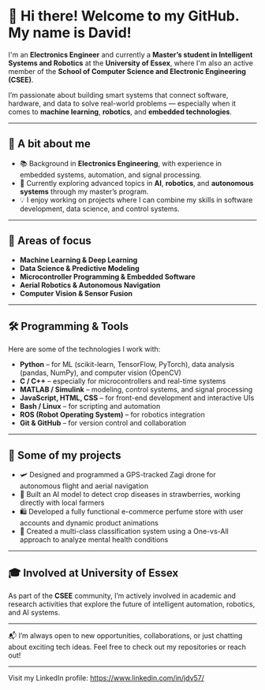 # 👋 Hi there! Welcome to my GitHub. My name is David!

I'm an **Electronics Engineer** and currently a **Master’s student in Intelligent Systems and Robotics** at the **University of Essex**, where I'm also an active member of the **School of Computer Science and Electronic Engineering (CSEE)**.

I’m passionate about building smart systems that connect software, hardware, and data to solve real-world problems — especially when it comes to **machine learning**, **robotics**, and **embedded technologies**.

---

## 🚀 A bit about me

* 📚 Background in **Electronics Engineering**, with experience in embedded systems, automation, and signal processing.
* 🤖 Currently exploring advanced topics in **AI**, **robotics**, and **autonomous systems** through my master’s program.
* 💡 I enjoy working on projects where I can combine my skills in software development, data science, and control systems.

---

## 🧠 Areas of focus

* **Machine Learning & Deep Learning**
* **Data Science & Predictive Modeling**
* **Microcontroller Programming & Embedded Software**
* **Aerial Robotics & Autonomous Navigation**
* **Computer Vision & Sensor Fusion**

---

## 🛠️ Programming & Tools

Here are some of the technologies I work with:

* **Python** – for ML (scikit-learn, TensorFlow, PyTorch), data analysis (pandas, NumPy), and computer vision (OpenCV)
* **C / C++** – especially for microcontrollers and real-time systems
* **MATLAB / Simulink** – modeling, control systems, and signal processing
* **JavaScript, HTML, CSS** – for front-end development and interactive UIs
* **Bash / Linux** – for scripting and automation
* **ROS (Robot Operating System)** – for robotics integration
* **Git & GitHub** – for version control and collaboration

---

## 🔧 Some of my projects

* 🛩 Designed and programmed a GPS-tracked Zagi drone for autonomous flight and aerial navigation
* 🌱 Built an AI model to detect crop diseases in strawberries, working directly with local farmers
* 🛍 Developed a fully functional e-commerce perfume store with user accounts and dynamic product animations
* 🧠 Created a multi-class classification system using a One-vs-All approach to analyze mental health conditions

---

## 🎓 Involved at University of Essex

As part of the **CSEE** community, I’m actively involved in academic and research activities that explore the future of intelligent automation, robotics, and AI systems.

---

📬 I’m always open to new opportunities, collaborations, or just chatting about exciting tech ideas.
Feel free to check out my repositories or reach out!

---

Visit my LinkedIn profile: https://www.linkedin.com/in/jdv57/
